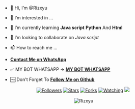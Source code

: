 - 👋 Hi, I’m @Rizxyu
- 👀 I’m interested in ...
- 🌱 I’m currently learning **Java script** **Python** And **Html**
- 💞️ I’m looking to collaborate on *Java script*
- 📫 How to reach me ...
- **[Contact Me on WhatsApp](https://wa.me/6282328303332?text=halo)**
- ✅ MY BOT WHATSAPP → **[MY BOT WHATSAPP](https://wa.me/62823283033321?text=.verify)**

- 🆓 Don't Forget To **[Follow Me on Github](https://github.com/Rizxyu)**

<p align="center">
<a href="https://github.com/Rizxyu/followers"><img title="Followers" src="https://img.shields.io/github/followers/Nurutomo?color=blue&style=flat-square"></a>
<a href="https://github.com/arugaz/wabot-aq/stargazers/"><img title="Stars" src="https://img.shields.io/github/stars/Nurutomo/wabot-aq?color=red&style=flat-square"></a>
<a href="https://github.com/Nurutomo/wabot-aq/network/members"><img title="Forks" src="https://img.shields.io/github/forks/Nurutomo/wabot-aq?color=red&style=flat-square"></a>
<a href="https://github.com/Nurutomo/wabot-aq/watchers"><img title="Watching" src="https://img.shields.io/github/watchers/Nurutomo/wabot-aq?label=Watchers&color=blue&style=flat-square"></a>
<a href="https://hits.seeyoufarm.com"><img src="https://hits.seeyoufarm.com/api/count/incr/badge.svg?url=https%3A%2F%2Fgithub.com%2FNurutomO%2Fwabot-aq&count_bg=%2379C83D&title_bg=%23555555&icon=probot.svg&icon_color=%2300FF6D&title=hits&edge_flat=false"/></a>
</p>

<div align="center">
<p>&nbsp;<img align="center" src="https://github-readme-stats.vercel.app/api?username=Rizxyu&show_icons=true&theme=nightowl" alt="Rizxyu" /></p>

<p>&nbsp;<img align="center" src="https://github-readme-stats.vercel.app/api/top-langs/?username=Rizxyu&theme=algolia
<!---
Rizxyu/Rizxyu is a ✨ special ✨ repository because its `README.md` (this file) appears on your GitHub profile.
You can click the Preview link to take a look at your changes.
--->
